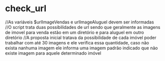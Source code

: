 # check_url
//As variáveis $urlImageVendas e urlImageAluguel devem ser informadas
//O script trata duas possibilidades de url sendo que geralmente as imagens de imovel para venda estão em um diretório e para aluguel em outro diretório
//A proposta inicial tratava da possibilidade de cada imóvel poder trabalhar com até 30 imagens e ele verifica essa quantidade, caso não exista nanhuma imagem ele informa uma imagem padrão indicado que não existe imagem para aquele determinado imóvel
